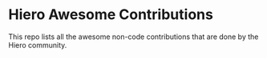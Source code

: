 # Hiero Awesome Contributions

This repo lists all the awesome non-code contributions that are done by the Hiero community.

